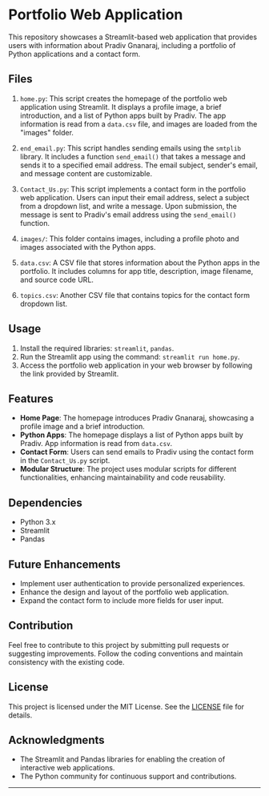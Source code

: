 # Portfolio Web Application

This repository showcases a Streamlit-based web application that provides users with information about Pradiv Gnanaraj, including a portfolio of Python applications and a contact form.

## Files

1. `home.py`: This script creates the homepage of the portfolio web application using Streamlit. It displays a profile image, a brief introduction, and a list of Python apps built by Pradiv. The app information is read from a `data.csv` file, and images are loaded from the "images" folder.

2. `end_email.py`: This script handles sending emails using the `smtplib` library. It includes a function `send_email()` that takes a message and sends it to a specified email address. The email subject, sender's email, and message content are customizable.

3. `Contact_Us.py`: This script implements a contact form in the portfolio web application. Users can input their email address, select a subject from a dropdown list, and write a message. Upon submission, the message is sent to Pradiv's email address using the `send_email()` function.

4. `images/`: This folder contains images, including a profile photo and images associated with the Python apps.

5. `data.csv`: A CSV file that stores information about the Python apps in the portfolio. It includes columns for app title, description, image filename, and source code URL.

6. `topics.csv`: Another CSV file that contains topics for the contact form dropdown list.

## Usage

1. Install the required libraries: `streamlit`, `pandas`.
2. Run the Streamlit app using the command: `streamlit run home.py`.
3. Access the portfolio web application in your web browser by following the link provided by Streamlit.

## Features

- **Home Page**: The homepage introduces Pradiv Gnanaraj, showcasing a profile image and a brief introduction.
- **Python Apps**: The homepage displays a list of Python apps built by Pradiv. App information is read from `data.csv`.
- **Contact Form**: Users can send emails to Pradiv using the contact form in the `Contact_Us.py` script.
- **Modular Structure**: The project uses modular scripts for different functionalities, enhancing maintainability and code reusability.

## Dependencies

- Python 3.x
- Streamlit
- Pandas

## Future Enhancements

- Implement user authentication to provide personalized experiences.
- Enhance the design and layout of the portfolio web application.
- Expand the contact form to include more fields for user input.

## Contribution

Feel free to contribute to this project by submitting pull requests or suggesting improvements. Follow the coding conventions and maintain consistency with the existing code.

## License

This project is licensed under the MIT License. See the [LICENSE](LICENSE) file for details.

## Acknowledgments

- The Streamlit and Pandas libraries for enabling the creation of interactive web applications.
- The Python community for continuous support and contributions.

---
